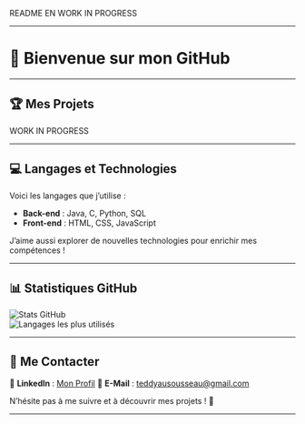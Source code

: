 README EN WORK IN PROGRESS

---

# 👋 Bienvenue sur mon GitHub  

---

## 🏆 Mes Projets  

WORK IN PROGRESS

---

## 💻 Langages et Technologies  
Voici les langages que j’utilise :  

- **Back-end** : Java, C, Python, SQL  
- **Front-end** : HTML, CSS, JavaScript  

J’aime aussi explorer de nouvelles technologies pour enrichir mes compétences !  

---

## 📊 Statistiques GitHub  
![Stats GitHub](https://github-readme-stats.vercel.app/api?username=Nogntem&show_icons=true&theme=dark)  
![Langages les plus utilisés](https://github-readme-stats.vercel.app/api/top-langs/?username=Nogntem&layout=compact&theme=dark)  


---

## 🔗 Me Contacter  
📍 **LinkedIn** : [Mon Profil](https://www.linkedin.com/in/teddy-ausousseau/) 
📧 **E-Mail** : teddyausousseau@gmail.com

N’hésite pas à me suivre et à découvrir mes projets ! 🚀  

---
